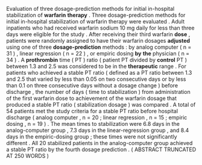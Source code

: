 Evaluation of three dosage-prediction methods for initial in-hospital stabilization of **warfarin** **therapy** . Three dosage-prediction methods for initial in-hospital stabilization of warfarin therapy were evaluated . Adult inpatients who had received warfarin sodium 10 mg daily for less than three days were eligible for the study . After receiving their third warfarin **dose** , patients were randomly assigned to have their warfarin dosages **adjusted** using one of three **dosage-prediction** methods : by analog computer ( n = 31 ) , linear regression ( n = 22 ) , or empiric dosing **by** **the** physician ( n = 34 ) . A **prothrombin** time ( PT ) ratio ( patient PT divided by **control** PT ) between 1.3 and 2.5 was considered to be in the **therapeutic** range . For patients who achieved a stable PT ratio ( defined as a PT ratio between 1.3 and 2.5 that varied by less than 0.05 on two consecutive days or by less than 0.1 on three consecutive days without a dosage change ) before discharge , the number of days ( time to stabilization ) from administration of the first warfarin dose to achievement of the warfarin dosage that produced a stable PT ratio ( stabilization dosage ) was compared . A total of 54 patients met the study criteria for a stable PT ratio before hospital discharge ( analog computer , n = 20 ; linear regression , n = 15 ; empiric dosing , n = 19 ) . The mean times to stabilization were 6.8 days in the analog-computer group , 7.3 days in the linear-regression group , and 8.4 days in the empiric-dosing group ; these times were not significantly different . All 20 stabilized patients in the analog-computer group achieved a stable PT ratio by the fourth dosage prediction . ( ABSTRACT TRUNCATED AT 250 WORDS ) 